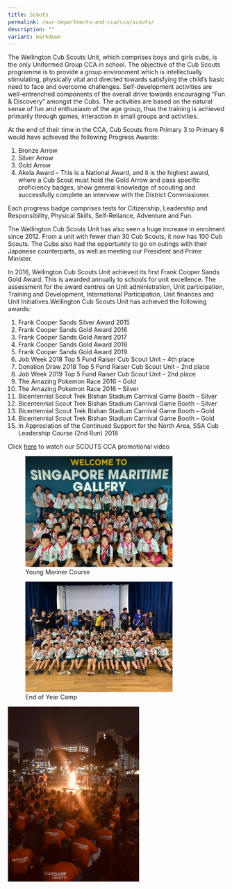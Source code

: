 ```yaml
---
title: Scouts
permalink: /our-departments-and-cca/cca/scouts/
description: ""
variant: markdown
---
```

The Wellington Cub Scouts Unit, which comprises boys and girls cubs, is the only Uniformed Group CCA in school. The objective of the Cub Scouts programme is to provide a group environment which is intellectually stimulating, physically vital and directed towards satisfying the child’s basic need to face and overcome challenges. Self-development activities are well-entrenched components of the overall drive towards encouraging “Fun &amp; Discovery” amongst the Cubs. The activities are based on the natural sense of fun and enthusiasm of the age group, thus the training is achieved primarily through games, interaction in small groups and activities.  

At the end of their time in the CCA, Cub Scouts from Primary 3 to Primary 6 would have achieved the following Progress Awards:
1. Bronze Arrow
2. Silver Arrow
3. Gold Arrow
4. Akela Award – This is a National Award, and it is the highest award, where a Cub Scout must hold the Gold Arrow and pass specific proficiency badges, show general knowledge of scouting and successfully complete an interview with the District Commissioner.

Each progress badge comprises tests for Citizenship, Leadership and Responsibility, Physical Skills, Self-Reliance, Adventure and Fun.&nbsp;  

The Wellington Cub Scouts Unit has also seen a huge increase in enrolment since 2012. From a unit with fewer than 30 Cub Scouts, it now has 100 Cub Scouts. The Cubs also had the opportunity to go on outings with their Japanese counterparts, as well as meeting our President and Prime Minister.  

In 2016, Wellington Cub Scouts Unit achieved its first Frank Cooper Sands Gold Award. This is awarded annually to schools for unit excellence. The assessment for the award centres on Unit administration, Unit participation, Training and Development, International Participation, Unit finances and Unit Initiatives.Wellington Cub Scouts Unit has achieved the following awards:
1. Frank Cooper Sands Silver Award 2015
2. Frank Cooper Sands Gold Award 2016
3. Frank Cooper Sands Gold Award 2017
4. Frank Cooper Sands Gold Award 2018
5. Frank Cooper Sands Gold Award 2019
6. Job Week 2018 Top 5 Fund Raiser Cub Scout Unit – 4th&nbsp;place
7. Donation Draw 2018 Top 5 Fund Raiser Cub Scout Unit – 2nd&nbsp;place
8. Job Week 2019 Top 5 Fund Raiser Cub Scout Unit – 2nd&nbsp;place
9. The Amazing Pokemon Race 2016 – Gold
10. The Amazing Pokemon Race 2016 – Silver
11. Bicentennial Scout Trek Bishan Stadium Carnival Game Booth – Silver
12. Bicentennial Scout Trek Bishan Stadium Carnival Game Booth – Silver
13. Bicentennial Scout Trek Bishan Stadium Carnival Game Booth – Gold
14. Bicentennial Scout Trek Bishan Stadium Carnival Game Booth – Gold
15. In Appreciation of the Continued Support for the North Area, SSA Cub Leadership Course (2nd&nbsp;Run) 2018

Click  [here](https://youtu.be/0HpHptOBq1c) to watch our SCOUTS CCA promotional video


<figure>   
<img src="/images/Scout%201.jpg" style="width:80%">
<figcaption> Young Mariner Course </figcaption>  
</figure>

<figure>  
<img src="/images/Scout%202.jpg" style="width:80%">
<figcaption> End of Year Camp </figcaption>  
</figure>

<img src="/images/Scout%203.jpg" style="width:60%">